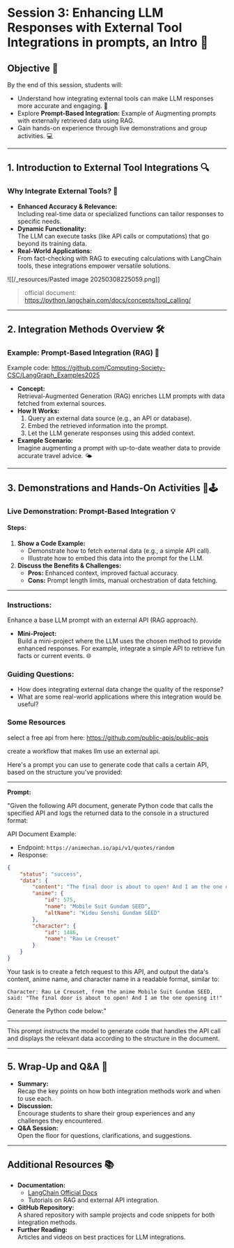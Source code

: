 # **Session 3: Enhancing LLM Responses with External Tool Integrations in prompts, an Intro** 🚀

## **Objective** 🎯

By the end of this session, students will:

- Understand how integrating external tools can make LLM responses more accurate and engaging. 🔧
- Explore **Prompt-Based Integration:** Example of Augmenting prompts with externally retrieved data using RAG.
- Gain hands-on experience through live demonstrations and group activities. 💻

---

## **1. Introduction to External Tool Integrations** 🔍

### **Why Integrate External Tools?** 🤔

- **Enhanced Accuracy & Relevance:**  
    Including real-time data or specialized functions can tailor responses to specific needs.
- **Dynamic Functionality:**  
    The LLM can execute tasks (like API calls or computations) that go beyond its training data.
- **Real-World Applications:**  
    From fact-checking with RAG to executing calculations with LangChain tools, these integrations empower versatile solutions.

![[/_resources/Pasted image 20250308225059.png]]

> official document: https://python.langchain.com/docs/concepts/tool_calling/

---

## **2. Integration Methods Overview** 🛠️

### **Example: Prompt-Based Integration (RAG)** 🔄

Example code: https://github.com/Computing-Society-CSC/LangGraph_Examples2025

- **Concept:**  
    Retrieval-Augmented Generation (RAG) enriches LLM prompts with data fetched from external sources.
- **How It Works:**
    1. Query an external data source (e.g., an API or database).
    2. Embed the retrieved information into the prompt.
    3. Let the LLM generate responses using this added context.
- **Example Scenario:**  
    Imagine augmenting a prompt with up-to-date weather data to provide accurate travel advice. 🌤️

---

## **3. Demonstrations and Hands-On Activities** 🎥🕹️

### **Live Demonstration: Prompt-Based Integration** 💡

#### **Steps:**

1. **Show a Code Example:**
    - Demonstrate how to fetch external data (e.g., a simple API call).
    - Illustrate how to embed this data into the prompt for the LLM.
2. **Discuss the Benefits & Challenges:**
    - **Pros:** Enhanced context, improved factual accuracy.
    - **Cons:** Prompt length limits, manual orchestration of data fetching.


---


### **Instructions:**

Enhance a base LLM prompt with an external API (RAG approach).
- **Mini-Project:**  
    Build a mini-project where the LLM uses the chosen method to provide enhanced responses. For example, integrate a simple API to retrieve fun facts or current events. 🌐
    

### **Guiding Questions:**

- How does integrating external data change the quality of the response?
- What are some real-world applications where this integration would be useful?

### **Some Resources**


select a free api from here: https://github.com/public-apis/public-apis

create a workflow that makes llm use an external api.


Here's a prompt you can use to generate code that calls a certain API, based on the structure you've provided:

---

**Prompt:**

"Given the following API document, generate Python code that calls the specified API and logs the returned data to the console in a structured format:

API Document Example:

- Endpoint: `https://animechan.io/api/v1/quotes/random`
- Response:

```json
{
    "status": "success",
    "data": {
        "content": "The final door is about to open! And I am the one opening it! Then the world that we know of will come to an end! This world of insatiable desires will end!",
        "anime": {
            "id": 575,
            "name": "Mobile Suit Gundam SEED",
            "altName": "Kidou Senshi Gundam SEED"
        },
        "character": {
            "id": 1486,
            "name": "Rau Le Creuset"
        }
    }
}
```

Your task is to create a fetch request to this API, and output the data's content, anime name, and character name in a readable format, similar to:

`Character: Rau Le Creuset, from the anime Mobile Suit Gundam SEED, said: "The final door is about to open! And I am the one opening it!"`

Generate the Python code below:"

---

This prompt instructs the model to generate code that handles the API call and displays the relevant data according to the structure in the document.


---

## **5. Wrap-Up and Q&A** 📝

- **Summary:**  
    Recap the key points on how both integration methods work and when to use each.
- **Discussion:**  
    Encourage students to share their group experiences and any challenges they encountered.
- **Q&A Session:**  
    Open the floor for questions, clarifications, and suggestions.

---

## **Additional Resources** 📚

- **Documentation:**
    - [LangChain Official Docs](https://langchain.readthedocs.io/)
    - Tutorials on RAG and external API integration.
- **GitHub Repository:**  
    A shared repository with sample projects and code snippets for both integration methods.
- **Further Reading:**  
    Articles and videos on best practices for LLM integrations.
